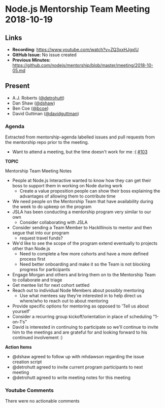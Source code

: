 # Node.js Mentorship Team Meeting 2018-10-19

## Links

* **Recording**: https://www.youtube.com/watch?v=ZQ3xxHJgxIU
* **GitHub Issue:** No issue created
* **Previous Minutes:** https://github.com/nodejs/mentorship/blob/master/meeting/2018-10-05.md

## Present

- A.J. Roberts ([@detrohutt](https://github.com/detrohutt))
- Dan Shaw ([@dshaw](https://github.com/dshaw))
- Ben Coe ([@bcoe](https://github.com/bcoe))
- David Guttman ([@davidguttman](https://github.com/davidguttman))

### Agenda

Extracted from mentorship-agenda labelled issues and pull requests from the mentorship repo prior to the meeting.

- Want to attend a meeting, but the time doesn't work for me :( [#103](https://github.com/nodejs/mentorship/issues/103)

**TOPIC**

Mentorship Team Meeting Notes

- People at Node.js Interactive wanted to know how they can get their boss to support them in working on Node during work
    - Create a value proposition people can show their boss explaining the advantages of allowing them to contribute time
- We need people on the Mentorship Team that have availability during the week to do upkeep on the program
- JSLA has been conducting a mentorship program very similar to our own
    - Consider collaborating with JSLA
- Consider sending a Team Member to HackIllinois to mentor and then segue that into our program
    - request travel funds?
- We'd like to see the scope of the program extend eventually to projects other than Node.js
    - Need to complete a few more cohorts and have a more defined process first
    - Need better onboarding and make it so the Team is not blocking progress for participants
- Engage Morgan and others and bring them on to the Mentorship Team to collaborate and triage
- Get mentee list for next cohort settled
- Reach out to individual Node Members about possibly mentoring
    - Use what mentees say they're interested in to help direct us where/who to reach out to about mentoring
- Provide specific options for mentoring as opposed to 'Tell us about yourself'
- Consider a recurring group kickoff/orientation in place of scheduling "1-on-1's"
- David is interested in continuing to participate so we'll continue to invite him to the meetings and are grateful for and looking forward to his continued involvement :)
  

**Action Items**

- @dshaw agreed to follow up with mhdawson regarding the issue creation script
- @detrohutt agreed to invite current program participants to next meeting
- @detrohutt agreed to write meeting notes for this meeting

### Youtube Comments

There were no actionable comments
